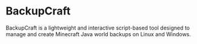 # BackupCraft
BackupCraft is a lightweight and interactive script-based tool designed to manage and create Minecraft Java world backups on Linux and Windows.
